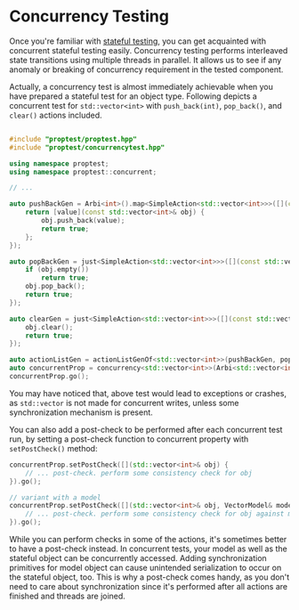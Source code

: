 # Concurrency Testing

Once you're familiar with [stateful testing](./StatefulTesting.md), you can get acquainted with concurrent stateful testing easily.
Concurrency testing performs interleaved state transitions using multiple threads in parallel. It allows us to see if any anomaly or breaking of concurrency requirement in the tested component.

Actually, a concurrency test is almost immediately achievable when you have prepared a stateful test for an object type.
Following depicts a concurrent test for `std::vector<int>` with `push_back(int)`, `pop_back()`, and `clear()` actions included.


```cpp

#include "proptest/proptest.hpp"
#include "proptest/concurrencytest.hpp"

using namespace proptest;
using namespace proptest::concurrent;

// ...

auto pushBackGen = Arbi<int>().map<SimpleAction<std::vector<int>>>([](const int& value) {
    return [value](const std::vector<int>& obj) {
        obj.push_back(value);
        return true;
    };
});

auto popBackGen = just<SimpleAction<std::vector<int>>>([](const std::vector<int>& obj) {
    if (obj.empty())
        return true;
    obj.pop_back();
    return true;
});

auto clearGen = just<SimpleAction<std::vector<int>>>([](const std::vector<int>& obj) {
    obj.clear();
    return true;
});

auto actionListGen = actionListGenOf<std::vector<int>>(pushBackGen, popBackGen, clearGen);
auto concurrentProp = concurrency<std::vector<int>>(Arbi<std::vector<int>>(), actionListGen);
concurrentProp.go();
```

You may have noticed that, above test would lead to exceptions or crashes, as `std::vector` is not made for concurrent writes, unless some synchronization mechanism is present.

You can also add a post-check to be performed after each concurrent test run, by setting a post-check function to concurrent property with `setPostCheck()` method:

```cpp
concurrentProp.setPostCheck([](std::vector<int>& obj) {
    // ... post-check. perform some consistency check for obj
}).go();

// variant with a model
concurrentProp.setPostCheck([](std::vector<int>& obj, VectorModel& model) {
    // ... post-check. perform some consistency check for obj against model
}).go();
```

While you can perform checks in some of the actions, it's sometimes better to have a post-check instead. In concurrent tests, your model as well as the stateful object can be concurrently accessed. Adding synchronization primitives for model object can cause unintended serialization to occur on the stateful object, too. This is why a post-check comes handy, as you don't need to care about synchronization since it's performed after all actions are finished and threads are joined.

```cpp
```
